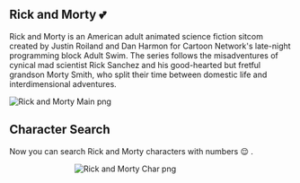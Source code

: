 ## Rick and Morty :two_hearts:	

Rick and Morty is an American adult animated science fiction sitcom created by Justin Roiland and Dan Harmon for Cartoon Network's late-night programming block Adult Swim. The series follows the misadventures of cynical mad scientist Rick Sanchez and his good-hearted but fretful grandson Morty Smith, who split their time between domestic life and interdimensional adventures.

![Rick and Morty Main png](https://github.com/amal-san/riCkandMorty/blob/master/rickandmorty.png)


## Character Search 

Now you can search Rick and Morty characters with numbers :relieved: .

&emsp;&emsp;&emsp;&emsp;&emsp;&emsp;&emsp;&emsp;  ![Rick and Morty Char png](https://github.com/amal-san/riCkandMorty/blob/master/rickandmortysearch.png)
